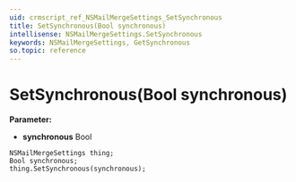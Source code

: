 ```yaml
---
uid: crmscript_ref_NSMailMergeSettings_SetSynchronous
title: SetSynchronous(Bool synchronous)
intellisense: NSMailMergeSettings.SetSynchronous
keywords: NSMailMergeSettings, GetSynchronous
so.topic: reference
---
```


# SetSynchronous(Bool synchronous)

**Parameter:** 
* **synchronous** Bool

```crmscript
NSMailMergeSettings thing;
Bool synchronous;
thing.SetSynchronous(synchronous);
```

